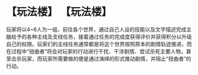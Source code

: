 # 【玩法楼】 【玩法楼】
玩家将以4~6人为一组，前往各个世界，通过自己人设的技能以及文字描述完成主脑给予的各种主线及支线任务，接着通过任务的完成度获得评价并获得积分以升级自己的权限。玩家们的主线任务通常都是将这个世界按照原本的剧情轨迹推进，而在过程中“扭曲者”将会对玩家的行动进行干扰、干涉剧情、尝试杀死主要人物，甚至击杀玩家，而玩家所需要做的便是通过演绎的形式推动剧情，并阻止“扭曲者”的行动。